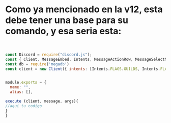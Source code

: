 # Como ya mencionado en la v12, esta debe tener una base para su comando, y esa seria esta:
&nbsp;
```js
const Discord = require("discord.js");
const { Client, MessageEmbed, Intents, MessageActionRow, MessageSelectMenu } = require("discord.js");
const db = require('megadb')
const client = new Client({ intents: [Intents.FLAGS.GUILDS, Intents.FLAGS.GUILD_MESSAGES, Intents.FLAGS.GUILD_MEMBERS] });


module.exports = {
  name: "",
  alias: [],

execute (client, message, args){
//aqui tu codigo
}
}
```
